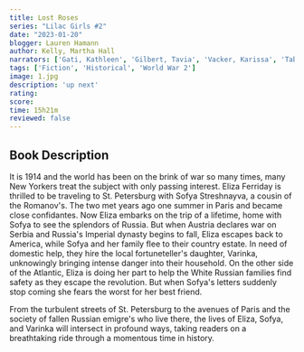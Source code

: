 ```yaml
---
title: Lost Roses
series: "Lilac Girls #2"
date: "2023-01-20"
blogger: Lauren Hamann
author: Kelly, Martha Hall
narrators: ['Gati, Kathleen', 'Gilbert, Tavia', 'Vacker, Karissa', 'Taber, Catherine']
tags: ['Fiction', 'Historical', 'World War 2']
image: 1.jpg
description: 'up next'
rating: 
score: 
time: 15h21m
reviewed: false
---
```



## Book Description

It is 1914 and the world has been on the brink of war so many times, many New Yorkers treat the subject with only passing interest. Eliza Ferriday is thrilled to be traveling to St. Petersburg with Sofya Streshnayva, a cousin of the Romanov's. The two met years ago one summer in Paris and became close confidantes. Now Eliza embarks on the trip of a lifetime, home with Sofya to see the splendors of Russia. But when Austria declares war on Serbia and Russia's Imperial dynasty begins to fall, Eliza escapes back to America, while Sofya and her family flee to their country estate. In need of domestic help, they hire the local fortuneteller's daughter, Varinka, unknowingly bringing intense danger into their household. On the other side of the Atlantic, Eliza is doing her part to help the White Russian families find safety as they escape the revolution. But when Sofya's letters suddenly stop coming she fears the worst for her best friend.

From the turbulent streets of St. Petersburg to the avenues of Paris and the society of fallen Russian emigre's who live there, the lives of Eliza, Sofya, and Varinka will intersect in profound ways, taking readers on a breathtaking ride through a momentous time in history.